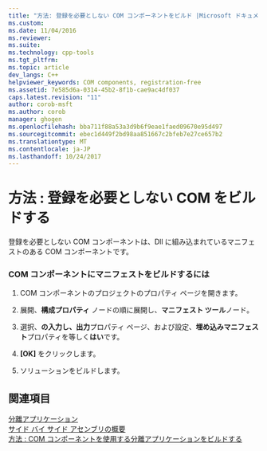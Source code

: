 ```yaml
---
title: "方法: 登録を必要としない COM コンポーネントをビルド |Microsoft ドキュメント"
ms.custom: 
ms.date: 11/04/2016
ms.reviewer: 
ms.suite: 
ms.technology: cpp-tools
ms.tgt_pltfrm: 
ms.topic: article
dev_langs: C++
helpviewer_keywords: COM components, registration-free
ms.assetid: 7e585d6a-0314-45b2-8f1b-cae9ac4df037
caps.latest.revision: "11"
author: corob-msft
ms.author: corob
manager: ghogen
ms.openlocfilehash: bba711f88a53a3d9b6f9eae1faed09670e95d497
ms.sourcegitcommit: ebec1d449f2bd98aa851667c2bfeb7e27ce657b2
ms.translationtype: MT
ms.contentlocale: ja-JP
ms.lasthandoff: 10/24/2017
---
```

# <a name="how-to-build-registration-free-com-components"></a>方法 : 登録を必要としない COM をビルドする
登録を必要としない COM コンポーネントは、Dll に組み込まれているマニフェストのある COM コンポーネントです。  
  
### <a name="to-build-manifests-into-com-components"></a>COM コンポーネントにマニフェストをビルドするには  
  
1.  COM コンポーネントのプロジェクトのプロパティ ページを開きます。  
  
2.  展開、**構成プロパティ** ノードの順に展開し、**マニフェスト ツール**ノード。  
  
3.  選択、**の入力し、出力**プロパティ ページ、および設定、**埋め込みマニフェスト**プロパティを等しく**はい**です。  
  
4.  **[OK]** をクリックします。  
  
5.  ソリューションをビルドします。  
  
## <a name="see-also"></a>関連項目  
 [分離アプリケーション](http://msdn.microsoft.com/library/aa375190)   
 [サイド バイ サイド アセンブリの概要](http://msdn.microsoft.com/library/ff951640)   
 [方法 : COM コンポーネントを使用する分離アプリケーションをビルドする](../build/how-to-build-isolated-applications-to-consume-com-components.md)